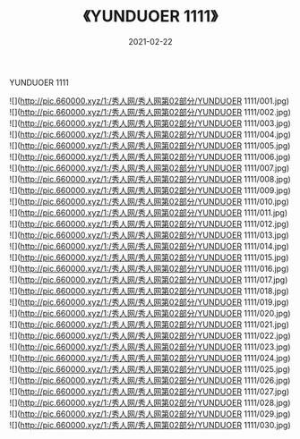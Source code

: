 ﻿---
layout: post
title:  《YUNDUOER 1111》
date:   2021-02-22
img: http://pic.660000.xyz/1:/秀人网/秀人网第02部分/YUNDUOER 1111/000.jpg
categories: [美女, 清纯, 唯美]
---

YUNDUOER 1111

  ![](http://pic.660000.xyz/1:/秀人网/秀人网第02部分/YUNDUOER 1111/001.jpg) <br> ![](http://pic.660000.xyz/1:/秀人网/秀人网第02部分/YUNDUOER 1111/002.jpg) <br> ![](http://pic.660000.xyz/1:/秀人网/秀人网第02部分/YUNDUOER 1111/003.jpg) <br> ![](http://pic.660000.xyz/1:/秀人网/秀人网第02部分/YUNDUOER 1111/004.jpg) <br> ![](http://pic.660000.xyz/1:/秀人网/秀人网第02部分/YUNDUOER 1111/005.jpg) <br> ![](http://pic.660000.xyz/1:/秀人网/秀人网第02部分/YUNDUOER 1111/006.jpg) <br> ![](http://pic.660000.xyz/1:/秀人网/秀人网第02部分/YUNDUOER 1111/007.jpg) <br> ![](http://pic.660000.xyz/1:/秀人网/秀人网第02部分/YUNDUOER 1111/008.jpg) <br> ![](http://pic.660000.xyz/1:/秀人网/秀人网第02部分/YUNDUOER 1111/009.jpg) <br> ![](http://pic.660000.xyz/1:/秀人网/秀人网第02部分/YUNDUOER 1111/010.jpg) <br> ![](http://pic.660000.xyz/1:/秀人网/秀人网第02部分/YUNDUOER 1111/011.jpg) <br> ![](http://pic.660000.xyz/1:/秀人网/秀人网第02部分/YUNDUOER 1111/012.jpg) <br> ![](http://pic.660000.xyz/1:/秀人网/秀人网第02部分/YUNDUOER 1111/013.jpg) <br> ![](http://pic.660000.xyz/1:/秀人网/秀人网第02部分/YUNDUOER 1111/014.jpg) <br> ![](http://pic.660000.xyz/1:/秀人网/秀人网第02部分/YUNDUOER 1111/015.jpg) <br> ![](http://pic.660000.xyz/1:/秀人网/秀人网第02部分/YUNDUOER 1111/016.jpg) <br> ![](http://pic.660000.xyz/1:/秀人网/秀人网第02部分/YUNDUOER 1111/017.jpg) <br> ![](http://pic.660000.xyz/1:/秀人网/秀人网第02部分/YUNDUOER 1111/018.jpg) <br> ![](http://pic.660000.xyz/1:/秀人网/秀人网第02部分/YUNDUOER 1111/019.jpg) <br> ![](http://pic.660000.xyz/1:/秀人网/秀人网第02部分/YUNDUOER 1111/020.jpg) <br> ![](http://pic.660000.xyz/1:/秀人网/秀人网第02部分/YUNDUOER 1111/021.jpg) <br> ![](http://pic.660000.xyz/1:/秀人网/秀人网第02部分/YUNDUOER 1111/022.jpg) <br> ![](http://pic.660000.xyz/1:/秀人网/秀人网第02部分/YUNDUOER 1111/023.jpg) <br> ![](http://pic.660000.xyz/1:/秀人网/秀人网第02部分/YUNDUOER 1111/024.jpg) <br> ![](http://pic.660000.xyz/1:/秀人网/秀人网第02部分/YUNDUOER 1111/025.jpg) <br> ![](http://pic.660000.xyz/1:/秀人网/秀人网第02部分/YUNDUOER 1111/026.jpg) <br> ![](http://pic.660000.xyz/1:/秀人网/秀人网第02部分/YUNDUOER 1111/027.jpg) <br> ![](http://pic.660000.xyz/1:/秀人网/秀人网第02部分/YUNDUOER 1111/028.jpg) <br> ![](http://pic.660000.xyz/1:/秀人网/秀人网第02部分/YUNDUOER 1111/029.jpg) <br> ![](http://pic.660000.xyz/1:/秀人网/秀人网第02部分/YUNDUOER 1111/030.jpg) <br>